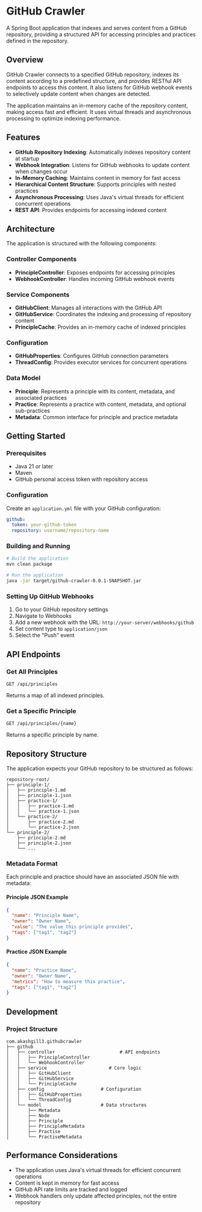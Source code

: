 # GitHub Crawler

A Spring Boot application that indexes and serves content from a GitHub repository, providing a structured API for accessing principles and practices defined in the repository.

## Overview

GitHub Crawler connects to a specified GitHub repository, indexes its content according to a predefined structure, and provides RESTful API endpoints to access this content. It also listens for GitHub webhook events to selectively update content when changes are detected.

The application maintains an in-memory cache of the repository content, making access fast and efficient. It uses virtual threads and asynchronous processing to optimize indexing performance.

## Features

- **GitHub Repository Indexing**: Automatically indexes repository content at startup
- **Webhook Integration**: Listens for GitHub webhooks to update content when changes occur
- **In-Memory Caching**: Maintains content in memory for fast access
- **Hierarchical Content Structure**: Supports principles with nested practices
- **Asynchronous Processing**: Uses Java's virtual threads for efficient concurrent operations
- **REST API**: Provides endpoints for accessing indexed content

## Architecture

The application is structured with the following components:

### Controller Components

- **PrincipleController**: Exposes endpoints for accessing principles
- **WebhookController**: Handles incoming GitHub webhook events

### Service Components

- **GitHubClient**: Manages all interactions with the GitHub API
- **GitHubService**: Coordinates the indexing and processing of repository content
- **PrincipleCache**: Provides an in-memory cache of indexed principles

### Configuration

- **GitHubProperties**: Configures GitHub connection parameters
- **ThreadConfig**: Provides executor services for concurrent operations

### Data Model

- **Principle**: Represents a principle with its content, metadata, and associated practices
- **Practice**: Represents a practice with content, metadata, and optional sub-practices
- **Metadata**: Common interface for principle and practice metadata

## Getting Started

### Prerequisites

- Java 21 or later
- Maven
- GitHub personal access token with repository access

### Configuration

Create an `application.yml` file with your GitHub configuration:

```yaml
github:
  token: your-github-token
  repository: username/repository-name
```

### Building and Running

```bash
# Build the application
mvn clean package

# Run the application
java -jar target/github-crawler-0.0.1-SNAPSHOT.jar
```

### Setting Up GitHub Webhooks

1. Go to your GitHub repository settings
2. Navigate to Webhooks
3. Add a new webhook with the URL: `http://your-server/webhooks/github`
4. Set content type to `application/json`
5. Select the "Push" event

## API Endpoints

### Get All Principles

```
GET /api/principles
```

Returns a map of all indexed principles.

### Get a Specific Principle

```
GET /api/principles/{name}
```

Returns a specific principle by name.

## Repository Structure

The application expects your GitHub repository to be structured as follows:

```
repository-root/
├── principle-1/
│   ├── principle-1.md
│   ├── principle-1.json
│   ├── practice-1/
│   │   ├── practice-1.md
│   │   └── practice-1.json
│   └── practice-2/
│       ├── practice-2.md
│       └── practice-2.json
└── principle-2/
    ├── principle-2.md
    ├── principle-2.json
    └── ...
```

### Metadata Format

Each principle and practice should have an associated JSON file with metadata:

#### Principle JSON Example

```json
{
  "name": "Principle Name",
  "owner": "Owner Name",
  "value": "The value this principle provides",
  "tags": ["tag1", "tag2"]
}
```

#### Practice JSON Example

```json
{
  "name": "Practice Name",
  "owner": "Owner Name",
  "metrics": "How to measure this practice",
  "tags": ["tag1", "tag2"]
}
```

## Development

### Project Structure

```
com.akashgill3.githubcrawler
├── github
│   ├── controller                        # API endpoints
│   │   ├── PrincipleController
│   │   └── WebhookController
│   ├── service                       # Core logic
│   │   ├── GitHubClient
│   │   ├── GitHubService
│   │   └── PrincipleCache
│   ├── config                     # Configuration
│   │   ├── GitHubProperties
│   │   └── ThreadConfig
│   └── model                      # Data structures
│       ├── Metadata
│       ├── Node
│       ├── Principle
│       ├── PrincipleMetadata
│       ├── Practise
│       └── PractiseMetadata
```

## Performance Considerations

- The application uses Java's virtual threads for efficient concurrent operations
- Content is kept in memory for fast access
- GitHub API rate limits are tracked and logged
- Webhook handlers only update affected principles, not the entire repository
